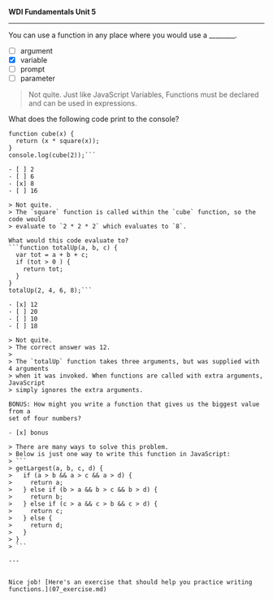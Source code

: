  **WDI Fundamentals Unit 5**

---

You can use a function in any place where you would use a ________.

- [ ] argument
- [x] variable
- [ ] prompt
- [ ] parameter

> Not quite.
> Just like JavaScript Variables, Functions must be declared and can be used in
> expressions.

What does the following code print to the console?
```function square(x) { return (x * x ) }
function cube(x) {
  return (x * square(x));
}
console.log(cube(2));```

- [ ] 2
- [ ] 6
- [x] 8
- [ ] 16

> Not quite.
> The `square` function is called within the `cube` function, so the code would
> evaluate to `2 * 2 * 2` which evaluates to `8`.

What would this code evaluate to?
```function totalUp(a, b, c) {
  var tot = a + b + c;
  if (tot > 0 ) {
    return tot;
  }
}
totalUp(2, 4, 6, 8);```

- [x] 12
- [ ] 20
- [ ] 10
- [ ] 18

> Not quite.
> The correct answer was 12.
>
> The `totalUp` function takes three arguments, but was supplied with 4 arguments
> when it was invoked. When functions are called with extra arguments, JavaScript
> simply ignores the extra arguments.

BONUS: How might you write a function that gives us the biggest value from a
set of four numbers?

- [x] bonus

> There are many ways to solve this problem.
> Below is just one way to write this function in JavaScript:
> ```
> getLargest(a, b, c, d) {
>   if (a > b && a > c && a > d) {
>     return a;
>   } else if (b > a && b > c && b > d) {
>     return b;
>   } else if (c > a && c > b && c > d) {
>     return c;
>   } else {
>     return d;
>   }
> }
> ```

---


Nice job! [Here's an exercise that should help you practice writing functions.](07_exercise.md)
